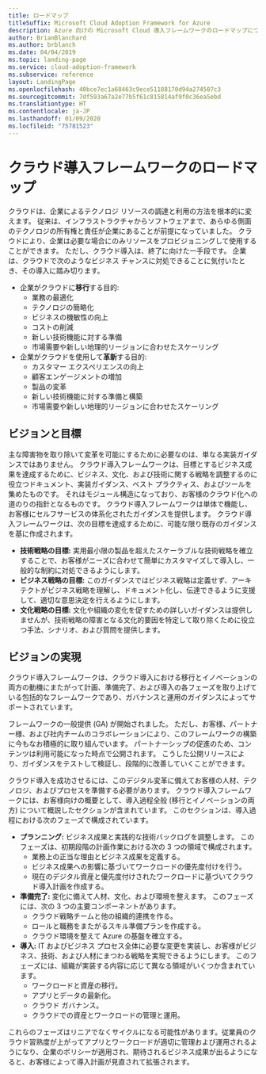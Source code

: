 ```yaml
---
title: ロードマップ
titleSuffix: Microsoft Cloud Adoption Framework for Azure
description: Azure 向けの Microsoft Cloud 導入フレームワークのロードマップについて説明します。
author: BrianBlanchard
ms.author: brblanch
ms.date: 04/04/2019
ms.topic: landing-page
ms.service: cloud-adoption-framework
ms.subservice: reference
layout: LandingPage
ms.openlocfilehash: 40bce7ec1a68463c9ece51188170d94a274507c3
ms.sourcegitcommit: 7df593a67a2e77b5f61c815814af9f0c36ea5ebd
ms.translationtype: HT
ms.contentlocale: ja-JP
ms.lasthandoff: 01/09/2020
ms.locfileid: "75781523"
---
```

# <a name="cloud-adoption-framework-roadmap"></a>クラウド導入フレームワークのロードマップ

クラウドは、企業によるテクノロジ リソースの調達と利用の方法を根本的に変えます。 従来は、インフラストラクチャからソフトウェアまで、あらゆる側面のテクノロジの所有権と責任が企業にあることが前提になっていました。 クラウドにより、企業は必要な場合にのみリソースをプロビジョニングして使用することができます。 ただし、クラウド導入は、終了に向けた一手段です。 企業は、クラウドで次のようなビジネス チャンスに対処できることに気付いたとき、その導入に踏み切ります。

- 企業がクラウドに**移行**する目的:
  - 業務の最適化
  - テクノロジの簡略化
  - ビジネスの機敏性の向上
  - コストの削減
  - 新しい技術機能に対する準備
  - 市場需要や新しい地理的リージョンに合わせたスケーリング
- 企業がクラウドを使用して**革新**する目的:
  - カスタマー エクスペリエンスの向上
  - 顧客エンゲージメントの増加
  - 製品の変革
  - 新しい技術機能に対する準備と構築
  - 市場需要や新しい地理的リージョンに合わせたスケーリング

## <a name="vision-and-objectives"></a>ビジョンと目標

主な障害物を取り除いて変革を可能にするために必要なのは、単なる実装ガイダンスではありません。 クラウド導入フレームワークは、目標とするビジネス成果を達成するために、ビジネス、文化、および技術に関する戦略を調整するのに役立つドキュメント、実装ガイダンス、ベスト プラクティス、およびツールを集めたものです。 それはモジュール構造になっており、お客様のクラウド化への道のりの指針となるものです。 クラウド導入フレームワークは単体で機能し、お客様にセルフサービスの体系化されたガイダンスを提供します。 クラウド導入フレームワークは、次の目標を達成するために、可能な限り既存のガイダンスを基に作成されます。

- **技術戦略の目標:** 実用最小限の製品を超えたスケーラブルな技術戦略を確立することで、お客様がニーズに合わせて簡単にカスタマイズして導入し、一般的な制約に対処できるようにします。
- **ビジネス戦略の目標:** このガイダンスではビジネス戦略は定義せず、アーキテクトがビジネス戦略を理解し、ドキュメント化し、伝達できるように支援して、適切な意思決定を行えるようにします。
- **文化戦略の目標:** 文化や組織の変化を促すための詳しいガイダンスは提供しませんが、技術戦略の障害となる文化的要因を特定して取り除くために役立つ手法、シナリオ、および質問を提供します。

## <a name="fulfilling-the-vision"></a>ビジョンの実現

クラウド導入フレームワークは、クラウド導入における移行とイノベーションの両方の動機にまたがって計画、準備完了、および導入の各フェーズを取り上げている包括的なフレームワークであり、ガバナンスと運用のガイダンスによってサポートされています。

フレームワークの一般提供 (GA) が開始されました。 ただし、お客様、パートナー様、および社内チームのコラボレーションにより、このフレームワークの構築に今もなお積極的に取り組んでいます。 パートナーシップの促進のため、コンテンツは利用可能になった時点で公開されます。 こうした公開リリースにより、ガイダンスをテストして検証し、段階的に改善していくことができます。 

クラウド導入を成功させるには、このデジタル変革に備えてお客様の人材、テクノロジ、およびプロセスを準備する必要があります。 クラウド導入フレームワークには、お客様向けの概要として、導入過程全般 (移行とイノベーションの両方) について概説したセクションが含まれています。 このセクションは、導入過程における次のフェーズで構成されています。

- **プランニング:** ビジネス成果と実践的な技術バックログを調整します。 このフェーズは、初期段階の計画作業における次の 3 つの領域で構成されます。
  - 業務上の正当な理由とビジネス成果を定義する。
  - ビジネス成果への影響に基づいてワークロードの優先度付けを行う。
  - 現在のデジタル資産と優先度付けされたワークロードに基づいてクラウド導入計画を作成する。
- **準備完了:** 変化に備えて人材、文化、および環境を整えます。 このフェーズには、次の 3 つの主要コンポーネントがあります。
  - クラウド戦略チームと他の組織的連携を作る。
  - ロールと職務をまたがるスキル準備プランを作成する。
  - クラウド環境を整えて Azure の基盤を確立する。
- **導入:** IT およびビジネス プロセス全体に必要な変更を実装し、お客様がビジネス、技術、および人材にまつわる戦略を実現できるようにします。 このフェーズには、組織が実装する内容に応じて異なる領域がいくつか含まれています。
  - ワークロードと資産の移行。
  - アプリとデータの最新化。
  - クラウド ガバナンス。
  - クラウドでの資産とワークロードの管理と運用。

これらのフェーズはリニアでなくサイクルになる可能性があります。従業員のクラウド習熟度が上がってアプリとワークロードが適切に管理および運用されるようになり、企業のポリシーが適用され、期待されるビジネス成果が出るようになると、お客様によって導入計画が見直されて拡張されます。
